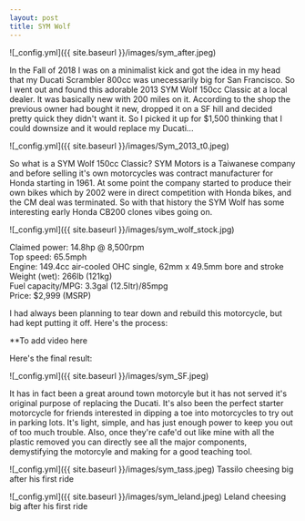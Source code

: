 ```yaml
---
layout: post
title: SYM Wolf 
---
```


![_config.yml]({{ site.baseurl }}/images/sym_after.jpeg)

In the Fall of 2018 I was on a minimalist kick and got the idea in my head that my Ducati Scrambler 800cc was unecessarily big for San Francisco. So I went out and found this adorable 2013 SYM Wolf 150cc Classic at a local dealer. It was basically new with 200 miles on it. According to the shop the previous owner had bought it new, dropped it on a SF hill and decided pretty quick they didn't want it. So I picked it up for $1,500 thinking that I could downsize and it would replace my Ducati... 

![_config.yml]({{ site.baseurl }}/images/Sym_2013_t0.jpeg)

So what is a SYM Wolf 150cc Classic? SYM Motors is a Taiwanese company and before selling it's own motorcycles was contract manufacturer for Honda starting in 1961. At some point the company started to produce their own bikes which by 2002 were in direct competition with Honda bikes, and the CM deal was terminated. So with that history the SYM Wolf has some interesting early Honda CB200 clones vibes going on. 

![_config.yml]({{ site.baseurl }}/images/sym_wolf_stock.jpg)

Claimed power: 14.8hp @ 8,500rpm <br>
Top speed: 65.5mph <br>
Engine: 149.4cc air-cooled OHC single, 62mm x 49.5mm bore and stroke<br>
Weight (wet): 266lb (121kg)<br>
Fuel capacity/MPG: 3.3gal (12.5ltr)/85mpg <br>
Price: $2,999 (MSRP)<br>

I had always been planning to tear down and rebuild this motorcycle, but had kept putting it off. Here's the process:

**To add video here

Here's the final result:

![_config.yml]({{ site.baseurl }}/images/sym_SF.jpeg)

It has in fact been a great around town motorcyle but it has not served it's original purpose of replacing the Ducati. It's also been the perfect starter motorcycle for friends interested in dipping a toe into motorcycles to try out in parking lots. It's light, simple, and has just enough power to keep you out of too much trouble. Also, once they're cafe'd out like mine with all the plastic removed you can directly see all the major components, demystifying the motorcyle and making for a good teaching tool.

![_config.yml]({{ site.baseurl }}/images/sym_tass.jpeg)
Tassilo cheesing big after his first ride

![_config.yml]({{ site.baseurl }}/images/sym_leland.jpeg)
Leland cheesing big after his first ride

